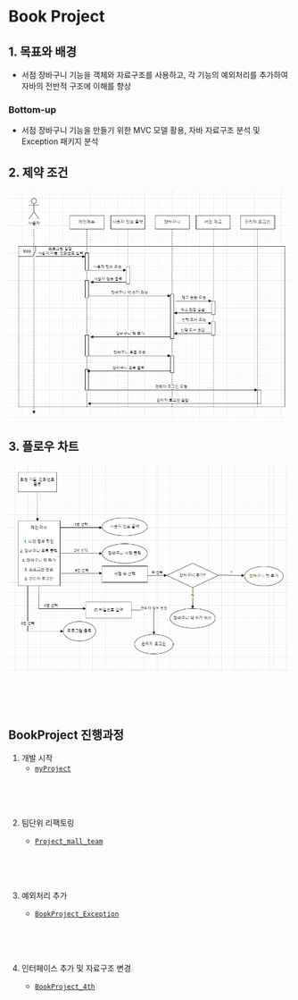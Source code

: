 # Book Project

## 1. 목표와 배경
- 서점 장바구니 기능을 객체와 자료구조를 사용하고, 각 기능의 예외처리를 추가하여 자바의 전반적 구조에 이해를 향상

### Bottom-up
- 서점 장바구니 기능을 만들기 위한 MVC 모델 활용, 자바 자료구조 분석 및 Exception 패키지 분석

## 2. 제약 조건

![img.png](../../../picture/bookproject111.png)

## 3. 플로우 차트
![img.png](../../../picture/book1112.png)



<br>
<br>
<br>


## BookProject 진행과정

1. 개발 시작
   - [`myProject`](BookProjects%2FmyProject)
<br>
<br>
<br>
   
2. 팀단위 리팩토링

   - [`Project_mall_team`](Project_mall_team)
<br>
<br>
<br>
   
3. 예외처리 추가

   - [`BookProject_Exception`](BookProject_Exception)

<br>
<br>
<br>

4. 인터페이스 추가 및 자료구조 변경

   - [`BookProject_4th`](BookProject_4th)